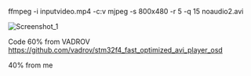 
ffmpeg -i inputvideo.mp4 -c:v mjpeg -s 800x480 -r 5 -q 15 noaudio2.avi


![Screenshot_1](https://github.com/user-attachments/assets/524f8fa7-a27f-4f02-af7d-63e0e6f11aa6)

Code 60% from VADROV https://github.com/vadrov/stm32f4_fast_optimized_avi_player_osd

40% from me
